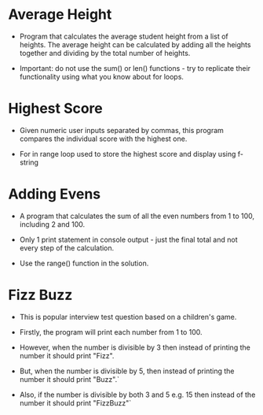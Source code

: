 # Average Height

* Program that calculates the average student height from a list of heights. The average height can be calculated by adding all the heights together and dividing by the total number of heights.

* Important: do not use the sum() or len() functions - try to replicate their functionality using what you know about for loops.

# Highest Score

* Given numeric user inputs separated by commas, this program compares the individual score with the highest one.

* For in range loop used to store the highest score and display using f-string

# Adding Evens

* A program that calculates the sum of all the even numbers from 1 to 100, including 2 and 100.

* Only 1 print statement in console output - just the final total and not every step of the calculation.

* Use the range() function in the solution.

# Fizz Buzz

* This is popular interview test question based on a children's game.

* Firstly, the program will print each number from 1 to 100.

* However, when the number is divisible by 3 then instead of printing the number it should print "Fizz".

* But, when the number is divisible by 5, then instead of printing the number it should print "Buzz".` 

* Also, if the number is divisible by both 3 and 5 e.g. 15 then instead of the number it should print "FizzBuzz"`

